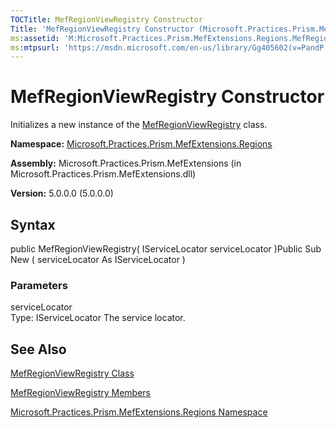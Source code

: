 ```yaml
---
TOCTitle: MefRegionViewRegistry Constructor
Title: 'MefRegionViewRegistry Constructor (Microsoft.Practices.Prism.MefExtensions.Regions)'
ms:assetid: 'M:Microsoft.Practices.Prism.MefExtensions.Regions.MefRegionViewRegistry.\#ctor(Microsoft.Practices.ServiceLocation.IServiceLocator)'
ms:mtpsurl: 'https://msdn.microsoft.com/en-us/library/Gg405602(v=PandP.50)'
---
```



# MefRegionViewRegistry Constructor

Initializes a new instance of the [MefRegionViewRegistry](https://msdn.microsoft.com/library/microsoft.practices.prism.mefextensions.regions.mefregionviewregistry) class.

**Namespace:** [Microsoft.Practices.Prism.MefExtensions.Regions](https://msdn.microsoft.com/library/microsoft.practices.prism.mefextensions.regions)
**Assembly:** Microsoft.Practices.Prism.MefExtensions (in Microsoft.Practices.Prism.MefExtensions.dll)

**Version:** 5.0.0.0 (5.0.0.0)

## Syntax

public MefRegionViewRegistry( IServiceLocator serviceLocator )Public Sub New ( serviceLocator As IServiceLocator )

### Parameters

serviceLocator  
Type: IServiceLocator
The service locator.

## See Also

[MefRegionViewRegistry Class](https://msdn.microsoft.com/library/microsoft.practices.prism.mefextensions.regions.mefregionviewregistry)

[MefRegionViewRegistry Members](https://msdn.microsoft.com/allmembers.t:microsoft.practices.prism.mefextensions.regions.mefregionviewregistry)

[Microsoft.Practices.Prism.MefExtensions.Regions Namespace](https://msdn.microsoft.com/library/microsoft.practices.prism.mefextensions.regions)
